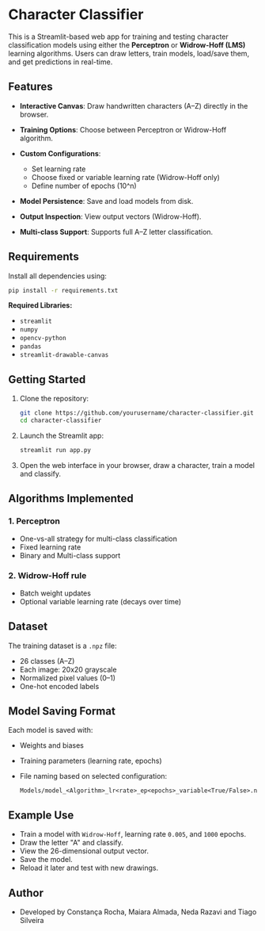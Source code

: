 # Character Classifier

This is a Streamlit-based web app for training and testing character classification models using either the **Perceptron** or **Widrow-Hoff (LMS)** learning algorithms. Users can draw letters, train models, load/save them, and get predictions in real-time.


## Features

* **Interactive Canvas**: Draw handwritten characters (A–Z) directly in the browser.
* **Training Options**: Choose between Perceptron or Widrow-Hoff algorithm.
* **Custom Configurations**:

  * Set learning rate
  * Choose fixed or variable learning rate (Widrow-Hoff only)
  * Define number of epochs (10^n)
* **Model Persistence**: Save and load models from disk.
* **Output Inspection**: View output vectors (Widrow-Hoff).
* **Multi-class Support**: Supports full A–Z letter classification.


## Requirements

Install all dependencies using:

```bash
pip install -r requirements.txt
```

**Required Libraries:**

* `streamlit`
* `numpy`
* `opencv-python`
* `pandas`
* `streamlit-drawable-canvas`


## Getting Started

1. Clone the repository:

   ```bash
   git clone https://github.com/yourusername/character-classifier.git
   cd character-classifier
   ```

2. Launch the Streamlit app:

   ```bash
   streamlit run app.py
   ```

3. Open the web interface in your browser, draw a character, train a model and classify.


## Algorithms Implemented

### 1. **Perceptron**

* One-vs-all strategy for multi-class classification
* Fixed learning rate
* Binary and Multi-class support

### 2. **Widrow-Hoff rule**

* Batch weight updates
* Optional variable learning rate (decays over time)


## Dataset

The training dataset is a `.npz` file:

* 26 classes (A–Z)
* Each image: 20x20 grayscale
* Normalized pixel values (0–1)
* One-hot encoded labels


## Model Saving Format

Each model is saved with:

* Weights and biases
* Training parameters (learning rate, epochs)
* File naming based on selected configuration:

  ```
  Models/model_<Algorithm>_lr<rate>_ep<epochs>_variable<True/False>.npz
  ```


## Example Use

* Train a model with `Widrow-Hoff`, learning rate `0.005`, and `1000` epochs.
* Draw the letter "A" and classify.
* View the 26-dimensional output vector.
* Save the model.
* Reload it later and test with new drawings.


## Author

* Developed by Constança Rocha, Maiara Almada, Neda Razavi and Tiago Silveira

